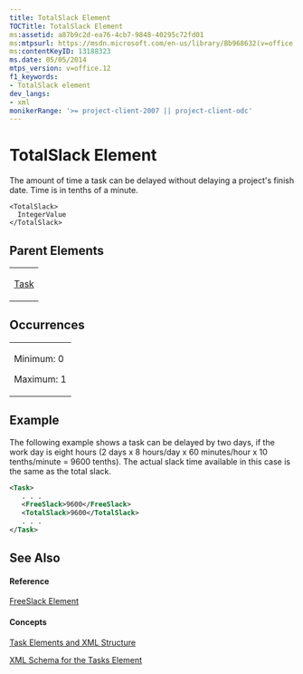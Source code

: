 ```yaml
---
title: TotalSlack Element
TOCTitle: TotalSlack Element
ms:assetid: a87b9c2d-ea76-4cb7-9848-40295c72fd01
ms:mtpsurl: https://msdn.microsoft.com/en-us/library/Bb968632(v=office.12)
ms:contentKeyID: 13188323
ms.date: 05/05/2014
mtps_version: v=office.12
f1_keywords:
- TotalSlack element
dev_langs:
- xml
monikerRange: '>= project-client-2007 || project-client-odc'
---
```


# TotalSlack Element




The amount of time a task can be delayed without delaying a project's finish date. Time is in tenths of a minute.

    <TotalSlack>
      IntegerValue
    </TotalSlack>

## Parent Elements

<table>
<colgroup>
<col style="width: 100%" />
</colgroup>
<tbody>
<tr class="odd">
<td><p><a href="bb968487(v=office.12).md">Task</a></p></td>
</tr>
</tbody>
</table>

## Occurrences

<table>
<colgroup>
<col style="width: 100%" />
</colgroup>
<tbody>
<tr class="odd">
<td><p>Minimum: 0</p>
<p>Maximum: 1</p></td>
</tr>
</tbody>
</table>

## Example

The following example shows a task can be delayed by two days, if the work day is eight hours (2 days x 8 hours/day x 60 minutes/hour x 10 tenths/minute = 9600 tenths). The actual slack time available in this case is the same as the total slack.

``` xml
<Task>
   . . .
   <FreeSlack>9600</FreeSlack>
   <TotalSlack>9600</TotalSlack>
   . . .
</Task>
```

## See Also

#### Reference

[FreeSlack Element](bb968623\(v=office.12\).md)

#### Concepts

[Task Elements and XML Structure](bb968475\(v=office.12\).md)

[XML Schema for the Tasks Element](bb968415\(v=office.12\).md)

